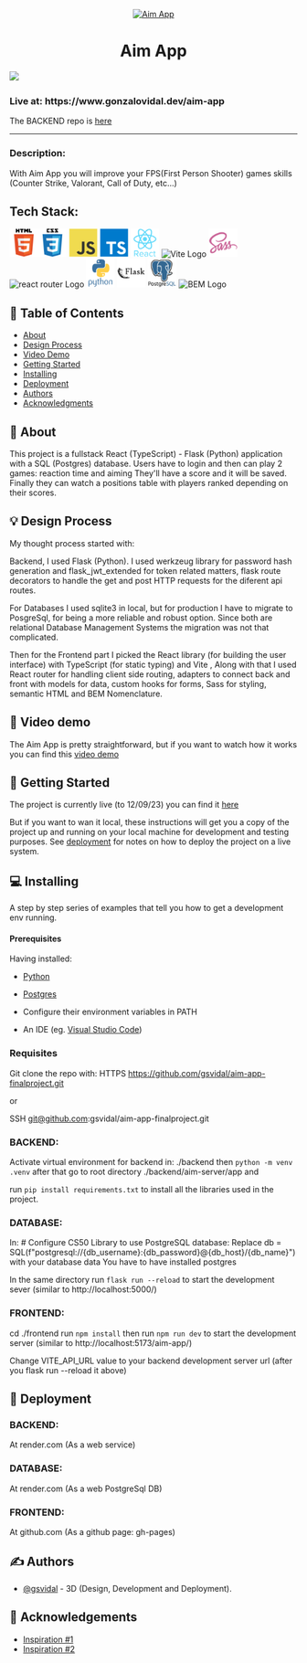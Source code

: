 <p align="center">
  <a href="https://www.gonzalovidal.dev/aim-app" rel="noopener">
    <img width=80px height=80px src="https://i.postimg.cc/ncFbrPCD/aim-logo-trans.png" alt="Aim App">
  </a>
</p>

<h1 align="center">Aim App</h1>
<a href="https://www.gonzalovidal.dev/aim-app">
  <img src="https://i.postimg.cc/zXdy7sHM/aim-app.gif" width="700">
</a> 
<h3>Live at: https://www.gonzalovidal.dev/aim-app</h3>

The BACKEND repo is [here](https://github.com/gsvidal/aim-app-backend)

---

<h3 align="left">Description:</h3>
<p align="left"> With Aim App you will improve your FPS(First Person Shooter) games skills (Counter Strike, Valorant, Call of Duty, etc...)
</p>

## Tech Stack:

<img src="https://raw.githubusercontent.com/devicons/devicon/55609aa5bd817ff167afce0d965585c92040787a/icons/html5/html5-original-wordmark.svg" alt="html5 Logo" width="50" height="50"/><img src="https://raw.githubusercontent.com/devicons/devicon/55609aa5bd817ff167afce0d965585c92040787a/icons/css3/css3-original-wordmark.svg" alt="css3 Logo" width="50" height="50"/>
<img src="https://raw.githubusercontent.com/devicons/devicon/55609aa5bd817ff167afce0d965585c92040787a/icons/javascript/javascript-original.svg" alt="Javascript Logo" width="50" height="50"/>
<img src="https://raw.githubusercontent.com/devicons/devicon/55609aa5bd817ff167afce0d965585c92040787a/icons/typescript/typescript-original.svg" alt="Typescript Logo" width="50" height="50"/>
<img src="https://raw.githubusercontent.com/devicons/devicon/55609aa5bd817ff167afce0d965585c92040787a/icons/react/react-original-wordmark.svg" alt="react Logo" width="50" height="50"/>
<img src="https://vitejs.dev/logo.svg" alt="Vite Logo" width="50" height="50"/>
<img src="https://raw.githubusercontent.com/devicons/devicon/55609aa5bd817ff167afce0d965585c92040787a/icons/sass/sass-original.svg" alt="Sass Logo" width="50" height="50"/>
<img src="https://reactrouter.com/_brand/react-router-stacked-color.png" alt="react router Logo" width="90" height="50"/>
<img src="https://raw.githubusercontent.com/devicons/devicon/55609aa5bd817ff167afce0d965585c92040787a/icons/python/python-original-wordmark.svg" alt="Python Logo" width="50" height="50"/>
<img src="https://raw.githubusercontent.com/devicons/devicon/55609aa5bd817ff167afce0d965585c92040787a/icons/flask/flask-original-wordmark.svg" alt="Flask Logo" width="50" height="50"/>
<img src="https://raw.githubusercontent.com/devicons/devicon/55609aa5bd817ff167afce0d965585c92040787a/icons/postgresql/postgresql-original-wordmark.svg" alt="Python Logo" width="50" height="50"/>
<img src="https://devopedia.org/images/article/152/3612.1549627952.png" alt="BEM Logo" width="50" height="50" />

## 📝 Table of Contents

- [About](#about)
- [Design Process](#design_process)
- [Video Demo](#video_demo)
- [Getting Started](#getting_started)
- [Installing](#installing)
- [Deployment](#deployment)
- [Authors](#authors)
- [Acknowledgments](#acknowledgement)

## 🧐 About <a name = "about"></a>

This project is a fullstack React (TypeScript) - Flask (Python) application with a SQL (Postgres) database.
Users have to login and then can play 2 games: reaction time and aiming
They'll have a score and it will be saved.
Finally they can watch a positions table with players ranked depending on their scores.

## 💡 Design Process <a name = "design_process"></a>

My thought process started with:

Backend, I used Flask (Python). I used werkzeug library for password hash generation and flask_jwt_extended for token related matters, flask route decorators to handle the get and post HTTP requests for the diferent api routes.

For Databases I used sqlite3 in local, but for production I have to migrate to PosgreSql, for being a more reliable and robust option. Since both are relational Database Management Systems the migration was not that complicated.

Then for the Frontend part I picked the React library (for building the user interface) with TypeScript (for static typing) and Vite , Along with that I used React router for handling client side routing, adapters to connect back and front with models for data, custom hooks for forms, Sass for styling, semantic HTML and BEM Nomenclature.

## 🎥 Video demo <a name = "video_demo"></a>

The Aim App is pretty straightforward, but if you want to watch how it works you can find this [video demo](https://youtu.be/u3DSFnG-oLk)

## 🏁 Getting Started <a name = "getting_started"></a>

The project is currently live (to 12/09/23) you can find it [here](https://www.gonzalovidal.dev/aim-app)

But if you want to wan it local, these instructions will get you a copy of the project up and running on your local machine for development and testing purposes. See [deployment](#deployment) for notes on how to deploy the project on a live system.

## 💻 Installing <a name = "installing"></a>

A step by step series of examples that tell you how to get a development env running.

#### Prerequisites

Having installed:

- [Python](https://www.python.org/downloads/)

- [Postgres](https://www.postgresql.org/download/)

- Configure their environment variables in PATH

- An IDE (eg. [Visual Studio Code](https://code.visualstudio.com/))

### Requisites

Git clone the repo with:
HTTPS
https://github.com/gsvidal/aim-app-finalproject.git

or

SSH
git@github.com:gsvidal/aim-app-finalproject.git

### BACKEND:

Activate virtual environment for backend in:
./backend
then
`python -m venv .venv`
after that go to root directory
./backend/aim-server/app
and

run `pip install requirements.txt` to install all the libraries used in the project.

### DATABASE:

In: # Configure CS50 Library to use PostgreSQL database:
Replace db = SQL(f"postgresql://{db_username}:{db_password}@{db_host}/{db_name}")
with your database data
You have to have installed postgres

In the same directory run `flask run --reload` to start the development sever (similar to http://localhost:5000/)

### FRONTEND:

cd ./frontend
run `npm install`
then
run `npm run dev` to start the development server (similar to http://localhost:5173/aim-app/)

Change VITE_API_URL value to your backend development server url (after you flask run --reload it above)

## 🚀 Deployment <a name = "deployment"></a>

### BACKEND:

At render.com (As a web service)

### DATABASE:

At render.com (As a web PostgreSql DB)

### FRONTEND:

At github.com (As a github page: gh-pages)

## ✍️ Authors <a name = "authors"></a>

- [@gsvidal](https://github.com/gsvidal) - 3D (Design, Development and Deployment).

## 🎉 Acknowledgements <a name = "acknowledgement"></a>

- [Inspiration #1](https://humanbenchmark.com/)
- [Inspiration #2](https://aimlab.gg/)
